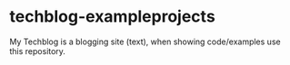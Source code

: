 # techblog-exampleprojects
My Techblog is a blogging site (text), when showing code/examples use this repository.

